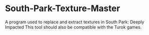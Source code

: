 # South-Park-Texture-Master
A program used to replace and extract textures in South Park: Deeply Impacted
This tool should also be compatible with the Turok games.
